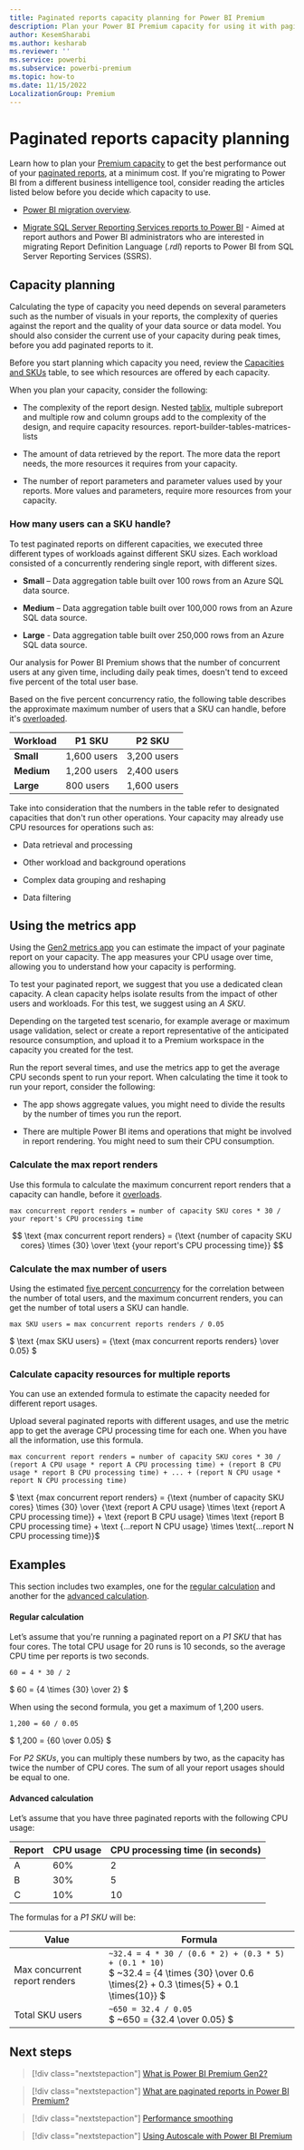 ```yaml
---
title: Paginated reports capacity planning for Power BI Premium
description: Plan your Power BI Premium capacity for using it with paginated reports.
author: KesemSharabi
ms.author: kesharab
ms.reviewer: ''
ms.service: powerbi
ms.subservice: powerbi-premium
ms.topic: how-to
ms.date: 11/15/2022
LocalizationGroup: Premium
---
```

# Paginated reports capacity planning

Learn how to plan your [Premium capacity](./../enterprise/service-premium-gen2-what-is.md) to get the best performance out of your [paginated reports](paginated-reports-report-builder-power-bi.md), at a minimum cost. If you're migrating to Power BI from a different business intelligence tool, consider reading the articles listed below before you decide which capacity to use.

* [Power BI migration overview](./../guidance/powerbi-migration-overview.md).

* [Migrate SQL Server Reporting Services reports to Power BI](./../guidance/migrate-ssrs-reports-to-power-bi.md) - Aimed at report authors and Power BI administrators who are interested in migrating Report Definition Language (*.rdl*) reports to Power BI from SQL Server Reporting Services (SSRS).

## Capacity planning

Calculating the type of capacity you need depends on several parameters such as the number of visuals in your reports, the complexity of queries against the report and the quality of your data source or data model. You should also consider the current use of your capacity during peak times, before you add paginated reports to it.

Before you start planning which capacity you need, review the [Capacities and SKUs](./../enterprise/service-premium-gen2-what-is.md#capacities-and-skus) table, to see which resources are offered by each capacity.

When you plan your capacity, consider the following:

* The complexity of the report design. Nested [tablix](/sql/reporting-services/report-design/tablix-data-region-report-builder-and-ssrs),  multiple subreport and multiple row and column groups add to the complexity of the design, and require capacity resources. report-builder-tables-matrices-lists

* The amount of data retrieved by the report. The more data the report needs, the more resources it requires from your capacity.

* The number of report parameters and parameter values used by your reports. More values and parameters, require more resources from your capacity.

### How many users can a SKU handle?

To test paginated reports on different capacities, we executed three different types of workloads against different SKU sizes. Each workload consisted of a concurrently rendering single report, with different sizes.

* **Small** – Data aggregation table built over 100 rows from an Azure SQL data source.

* **Medium** – Data aggregation table built over 100,000 rows from an Azure SQL data source.

* **Large** - Data aggregation table built over 250,000 rows from an Azure SQL data source.

Our analysis for Power BI Premium shows that the number of concurrent users at any given time, including daily peak times, doesn't tend to exceed five percent of the total user base.  

Based on the five percent concurrency ratio, the following table describes the approximate maximum number of users that a SKU can handle, before it's [overloaded](./../enterprise/service-premium-smoothing.md#how-to-detect-overload).

| Workload   | P1 SKU      | P2 SKU      |
|------------|-------------|-------------|
| **Small**  | 1,600 users | 3,200 users |
| **Medium** | 1,200 users | 2,400 users |
| **Large**  | 800 users   | 1,600 users |

Take into consideration that the numbers in the table refer to designated capacities that don't run other operations. Your capacity may already use CPU resources for operations such as:

* Data retrieval and processing

* Other workload and background operations

* Complex data grouping and reshaping

* Data filtering

## Using the metrics app

Using the [Gen2 metrics app](./../enterprise/service-premium-gen2-metrics-app.md) you can estimate the impact of your paginate report on your capacity. The app measures your CPU usage over time, allowing you to understand how your capacity is performing.

To test your paginated report, we suggest that you use a dedicated clean capacity. A clean capacity helps isolate results from the impact of other users and workloads. For this test, we suggest using an *A SKU*.

Depending on the targeted test scenario, for example average or maximum usage validation, select or create a report representative of the anticipated resource consumption, and upload it to a Premium workspace in the capacity you created for the test.

Run the report several times, and use the metrics app to get the average CPU seconds spent to run your report. When calculating the time it took to run your report, consider the following:

* The app shows aggregate values, you might need to divide the results by the number of times you run the report.

* There are multiple Power BI items and operations that might be involved in report rendering. You might need to sum their CPU consumption.

### Calculate the max report renders

Use this formula to calculate the maximum concurrent report renders that a capacity can handle, before it [overloads](./../enterprise/service-premium-smoothing.md#how-to-detect-overload).

`max concurrent report renders = number of capacity SKU cores * 30 / your report's CPU processing time`

$$ \text {max concurrent report renders} = {\text {number of capacity SKU cores} \times {30} \over \text {your report's CPU processing time}} $$

### Calculate the max number of users

Using the estimated [five percent concurrency](#how-many-users-can-a-sku-handle) for the correlation between the number of total users, and the maximum concurrent renders, you can get the number of total users a SKU can handle.

`max SKU users = max concurrent reports renders / 0.05`

$ \text {max SKU users} = {\text {max concurrent reports renders} \over 0.05} $

### Calculate capacity resources for multiple reports

You can use an extended formula to estimate the capacity needed for different report usages.

Upload several paginated reports with different usages, and use the metric app to get the average CPU processing time for each one. When you have all the information, use this formula.

`max concurrent report renders = number of capacity SKU cores * 30 / (report A CPU usage * report A CPU processing time) + (report B CPU usage * report B CPU processing time) + ... + (report N CPU usage * report N CPU processing time)`

$ \text {max concurrent report renders} = {\text {number of capacity SKU cores} \times {30} \over {\text {report A CPU usage} \times \text {report A CPU processing time}} + \text {report B CPU usage} \times \text {report B CPU processing time} + \text {...report N CPU usage} \times \text{...report N CPU processing time}}$

## Examples

This section includes two examples, one for the [regular calculation](#regular-calculation) and another for the [advanced calculation](#advanced-calculation).

#### Regular calculation

Let’s assume that you're running a paginated report on a *P1 SKU* that has four cores. The total CPU usage for 20 runs is 10 seconds, so the average CPU time per reports is two seconds.

`60 = 4 * 30 / 2`

$ 60 = {4 \times {30} \over 2} $

When using the second formula, you get a maximum of 1,200 users.

`1,200 = 60 / 0.05`

$ 1,200 = {60 \over 0.05} $

For *P2 SKUs*, you can multiply these numbers by two, as the capacity has twice the number of CPU cores. The sum of all your report usages should be equal to one.

#### Advanced calculation

Let’s assume that you have three paginated reports with the following CPU usage:

| Report | CPU usage | CPU processing time (in seconds) |
|--------|-----------|----------------------------------|
| A      | 60%       |  2                               |
| B      | 30%       |  5                               |
| C      | 10%       | 10                               |

The formulas for a *P1 SKU* will be:

| Value | Formula |
|-------|---------|
|Max concurrent report renders | `~32.4 = 4 * 30 / (0.6 * 2) + (0.3 * 5) + (0.1 * 10)`<br>$ ~32.4 = {4 \times {30} \over 0.6 \times{2} + 0.3 \times{5} + 0.1 \times{10}} $ |
|Total SKU users | `~650 = 32.4 / 0.05`<br>$ ~650 = {32.4 \over 0.05} $ |

## Next steps

>[!div class="nextstepaction"]
>[What is Power BI Premium Gen2?](./../enterprise/service-premium-gen2-what-is.md)

>[!div class="nextstepaction"]
>[What are paginated reports in Power BI Premium?](paginated-reports-report-builder-power-bi.md)

>[!div class="nextstepaction"]
>[Performance smoothing](./../enterprise/service-premium-smoothing.md)

>[!div class="nextstepaction"]
>[Using Autoscale with Power BI Premium](./../enterprise/service-premium-auto-scale.md)
